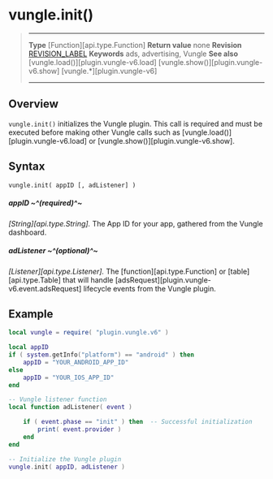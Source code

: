 # vungle.init()

> --------------------- ------------------------------------------------------------------------------------------
> __Type__              [Function][api.type.Function]
> __Return value__      none
> __Revision__          [REVISION_LABEL](REVISION_URL)
> __Keywords__          ads, advertising, Vungle
> __See also__          [vungle.load()][plugin.vungle-v6.load]
>						[vungle.show()][plugin.vungle-v6.show]
>						[vungle.*][plugin.vungle-v6]
> --------------------- ------------------------------------------------------------------------------------------


## Overview

`vungle.init()` initializes the Vungle plugin. This call is required and must be executed before making other Vungle calls such as [vungle.load()][plugin.vungle-v6.load] or [vungle.show()][plugin.vungle-v6.show].


## Syntax

	vungle.init( appID [, adListener] )


##### appID ~^(required)^~
_[String][api.type.String]._  The App ID for your app, gathered from the Vungle dashboard.

##### adListener ~^(optional)^~
_[Listener][api.type.Listener]._ The [function][api.type.Function] or [table][api.type.Table] that will handle [adsRequest][plugin.vungle-v6.event.adsRequest] lifecycle events from the Vungle plugin.


## Example

``````lua
local vungle = require( "plugin.vungle.v6" )

local appID
if ( system.getInfo("platform") == "android" ) then
	appID = "YOUR_ANDROID_APP_ID"
else
	appID = "YOUR_IOS_APP_ID"
end

-- Vungle listener function
local function adListener( event )

	if ( event.phase == "init" ) then  -- Successful initialization
		print( event.provider )
	end
end

-- Initialize the Vungle plugin
vungle.init( appID, adListener )
``````
